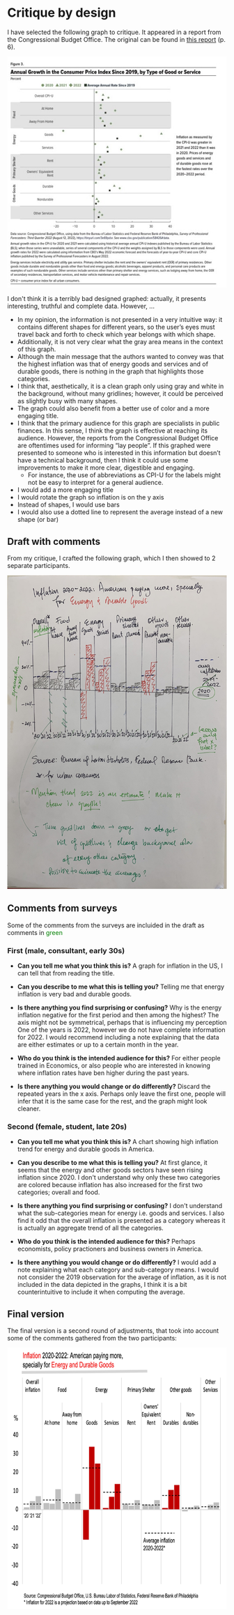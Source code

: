 # Critique by design

I have selected the following graph to critique. It appeared in a report from the Congressional Budget Office.
The original can be found in [this report](https://www.cbo.gov/system/files/2022-09/58426-Inflation.pdf) (p. 6).

<div style="text-align: center;">
<img src="Inflation_graph.jpg" alt="Graph with inflation data in the U.S. from 2019 to 2022"">
</div>

I don't think it is a terribly bad designed graphed: actually, it presents interesting, truthful and complete data. However, ...  

- In my opinion, the information is not presented in a very intuitive way: it contains different shapes for different years, so the user’s eyes must travel back and forth to check which year belongs with which shape. 
- Additionally, it is not very clear what the gray area means in the context of this graph. 
- Although the main message that the authors wanted to convey was that the highest inflation was that of energy goods and services and of durable goods, there is nothing in the graph that highlights those categories.
- I think that, aesthetically, it is a clean graph only using gray and white in the background, without many gridlines; however, it could be perceived as slightly busy with many shapes. 
- The graph could also benefit from a better use of color and a more engaging title.
- I think that the primary audience for this graph are specialists in public finances. In this sense, I think the graph is effective at reaching its audience. However, the reports from the Congressional Budget Office are oftentimes used for informing “lay people”. If this graphed were presented to someone who is interested in this information but doesn’t have a technical background, then I think it could use some improvements to make it more clear, digestible and engaging.
     - For instance, the use of abbreviations as CPI-U for the labels might not be easy to interpret for a general audience. 
- I would add a more engaging title
- I would rotate the graph so inflation is on the y axis
- Instead of shapes, I would use bars
- I would also use a dotted line to represent the average instead of a new shape (or bar) 

## Draft with comments
From my critique, I crafted the following graph, which I then showed to 2 separate participants.

<div style="text-align: center;">
<img src="Draft_graph.jpg" alt="Draft of modified graph with inflation data in the U.S. from 2019 to 2022" width="600" 
     height="720" class = "center">
</div>

## Comments from surveys
Some of the comments from the surveys are incluided in the draft as comments in <span style="color: green">green</span>

### First (male, consultant, early 30s)
- **Can you tell me what you think this is?**
A graph for inflation in the US, I can tell that from reading the title.

- **Can you describe to me what this is telling you?**
Telling me that energy inflation is very bad and durable goods. 

- **Is there anything you find surprising or confusing?**
Why is the energy inflation negative for the first period and then among the highest? The axis might not be symmetrical, perhaps that is influencing my perception
One of the years is 2022, however we do not have complete information for 2022. I would recommend including a note explaining that the data are either estimates or up to a certain month in the year.

- **Who do you think is the intended audience for this?**
For either people trained in Economics, or also people who are interested in knowing where inflation rates have ben higher during the past years.

- **Is there anything you would change or do differently?**
Discard the repeated years in the x axis. Perhaps only leave the first one, people will infer that it is the same case for the rest, and the graph might look cleaner.


### Second (female, student, late 20s)
- **Can you tell me what you think this is?**
A chart showing high inflation trend for energy and durable goods in America.

- **Can you describe to me what this is telling you?**
At first glance, it seems that the energy and other goods sectors have seen rising inflation since 2020. I don't understand why only these two categories are colored because inflation has also increased for the first two categories; overall and food.

- **Is there anything you find surprising or confusing?**
I don't understand what the sub-categories mean for energy i.e. goods and services. I also find it odd that the overall inflation is presented as a category whereas it is actually an aggregate trend of all the categories. 

- **Who do you think is the intended audience for this?**
Perhaps economists, policy practioners and business owners in America.

- **Is there anything you would change or do differently?**
I would add a note explaining what each category and sub-category means.
I would not consider the 2019 observation for the average of inflation, as it is not included in the data depicted in the graphs, I think it is a bit counterintuitive to include it when computing the average.

## Final version
The final version is a second round of adjustments, that took into account some of the comments gathered from the two participants:

<div style="text-align: center;">
<img src="Final_graph_hw3.jpg" alt="Draft of modified graph with inflation data in the U.S. from 2019 to 2022" width="768" 
     height="600">
</div>
